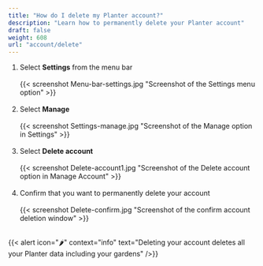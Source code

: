 ```yaml
---
title: "How do I delete my Planter account?"
description: "Learn how to permanently delete your Planter account"
draft: false
weight: 608
url: "account/delete"
---
```


1. Select **Settings** from the menu bar<br /><br />
{{< screenshot Menu-bar-settings.jpg "Screenshot of the Settings menu option" >}}<br /><br />
2. Select **Manage**<br /><br />
{{< screenshot Settings-manage.jpg "Screenshot of the Manage option in Settings" >}}<br /><br />
3. Select **Delete account**<br /><br />
{{< screenshot Delete-account1.jpg "Screenshot of the Delete account option in Manage Account" >}}<br /><br />
4. Confirm that you want to permanently delete your account<br /><br />
{{< screenshot Delete-confirm.jpg "Screenshot of the confirm account deletion window" >}}<br /><br />

{{< alert icon="🌶️" context="info" text="Deleting your account deletes all your Planter data including your gardens" />}}
